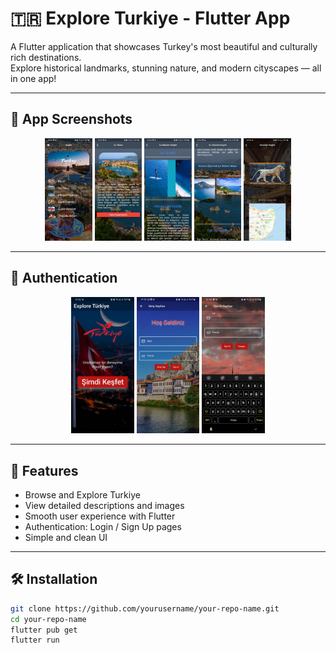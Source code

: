 # 🇹🇷 Explore Turkiye - Flutter App

A Flutter application that showcases Turkey's most beautiful and culturally rich destinations.  
Explore historical landmarks, stunning nature, and modern cityscapes — all in one app!

---

## 📱 App Screenshots

<div align="center">
  <img src="docs/images/1.jpg" alt="Screen 1" width="15%" />
  <img src="docs/images/2.jpg" alt="Screen 2" width="15%" />
  <img src="docs/images/3.jpg" alt="Screen 3" width="15%" />
  <img src="docs/images/4.jpg" alt="Screen 4" width="15%" />
  <img src="docs/images/5.jpg" alt="Screen 5" width="15%" />
</div>

---

## 🔐 Authentication

<div align="center">
  <img src="docs/images/enter.jpg" alt="Enter" width="20%" />
  <img src="docs/images/login.jpg" alt="Login" width="20%" />
  <img src="docs/images/sign_up.jpg" alt="Sign Up" width="20%" />
</div>

---

## 🚀 Features

- Browse and Explore Turkiye
- View detailed descriptions and images  
- Smooth user experience with Flutter  
- Authentication: Login / Sign Up pages  
- Simple and clean UI  

---

## 🛠️ Installation

```bash
git clone https://github.com/yourusername/your-repo-name.git
cd your-repo-name
flutter pub get
flutter run
